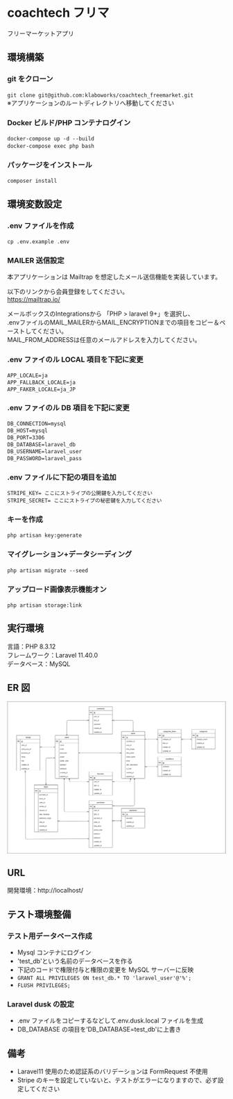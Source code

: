 # coachtech フリマ

フリーマーケットアプリ

## 環境構築

### git をクローン

`git clone git@github.com:klaboworks/coachtech_freemarket.git`</br>
※アプリケーションのルートディレクトリへ移動してください

### Docker ビルド/PHP コンテナログイン

`docker-compose up -d --build`</br>
`docker-compose exec php bash`

### パッケージをインストール

`composer install`

## 環境変数設定

### .env ファイルを作成

`cp .env.example .env`

### MAILER 送信設定

本アプリケーションは Mailtrap を想定したメール送信機能を実装しています。

以下のリンクから会員登録をしてください。</br>
https://mailtrap.io/

メールボックスのIntegrationsから 「PHP > laravel 9+」を選択し、</br>
.envファイルのMAIL_MAILERからMAIL_ENCRYPTIONまでの項目をコピー＆ペーストしてください。</br>
MAIL_FROM_ADDRESSは任意のメールアドレスを入力してください。

### .env ファイのル LOCAL 項目を下記に変更

    APP_LOCALE=ja
    APP_FALLBACK_LOCALE=ja
    APP_FAKER_LOCALE=ja_JP

### .env ファイのル DB 項目を下記に変更

    DB_CONNECTION=mysql
    DB_HOST=mysql
    DB_PORT=3306
    DB_DATABASE=laravel_db
    DB_USERNAME=laravel_user
    DB_PASSWORD=laravel_pass

### .env ファイルに下記の項目を追加

    STRIPE_KEY= ここにストライプの公開鍵を入力してください
    STRIPE_SECRET= ここにストライプの秘密鍵を入力してください

### キーを作成

`php artisan key:generate`

### マイグレーション+データシーディング

`php artisan migrate --seed`

### アップロード画像表示機能オン

`php artisan storage:link`

## 実行環境

言語：PHP 8.3.12</br>
フレームワーク：Laravel 11.40.0</br>
データベース：MySQL

## ER 図

![ER図](ER.png)

## URL

開発環境：http://localhost/

## テスト環境整備

### テスト用データベース作成

- Mysql コンテナにログイン
- 'test_db'という名前のデータベースを作る
- 下記のコードで権限付与と権限の変更を MySQL サーバーに反映
- `GRANT ALL PRIVILEGES ON test_db.* TO 'laravel_user'@'%';`
- `FLUSH PRIVILEGES;`

### Laravel dusk の設定

- .env ファイルをコピーするなどして.env.dusk.local ファイルを生成
- DB_DATABASE の項目を'DB_DATABASE=test_db'に上書き

## 備考

- Laravel11 使用のため認証系のバリデーションは FormRequest 不使用
- Stripe のキーを設定していないと、テストがエラーになりますので、必ず設定してください
